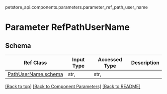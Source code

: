 petstore_api.components.parameters.parameter_ref_path_user_name
# Parameter RefPathUserName
## Schema
Ref Class | Input Type | Accessed Type | Description
--------- | ---------- | ------------- | ------------
[PathUserName.schema](../../components/parameters/parameter_path_user_name.md#schema) | str,  | str,  | 

[[Back to top]](#top) [[Back to Component Parameters]](../../../README.md#Component-Parameters) [[Back to README]](../../../README.md)
